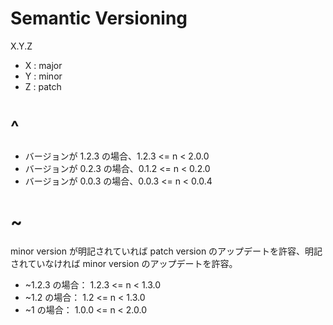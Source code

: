 # Semantic Versioning

X.Y.Z

- X : major
- Y : minor
- Z : patch

# ^

- バージョンが 1.2.3 の場合、1.2.3 <= n < 2.0.0
- バージョンが 0.2.3 の場合、0.1.2 <= n < 0.2.0
- バージョンが 0.0.3 の場合、0.0.3 <= n < 0.0.4

# ~

minor version が明記されていれば patch version のアップデートを許容、明記されていなければ minor version のアップデートを許容。

- ~1.2.3 の場合： 1.2.3 <= n < 1.3.0
- ~1.2 の場合： 1.2 <= n < 1.3.0
- ~1 の場合： 1.0.0 <= n < 2.0.0